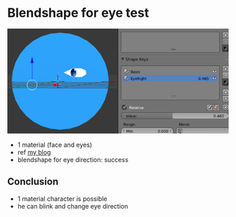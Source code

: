 # Blendshape for eye test

![](./output.png)

* 1 material (face and eyes)
* ref [my blog](http://peroon.hatenablog.com/entry/2015/10/01/121056)
* blendshape for eye direction: success

## Conclusion

* 1 material character is possible
* he can blink and change eye direction